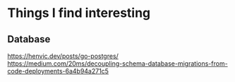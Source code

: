 # Things I find interesting

## Database
https://henvic.dev/posts/go-postgres/  
https://medium.com/20ms/decoupling-schema-database-migrations-from-code-deployments-6a4b94a271c5  
